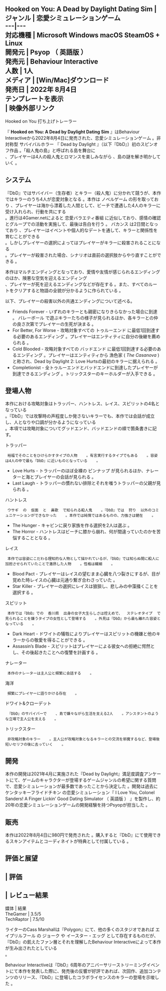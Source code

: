 Hooked on You: A Dead by Daylight Dating Sim  |  ジャンル  |  恋愛シミュレーションゲーム   
---|---  
対応機種  |  Microsoft Windows  macOS  SteamOS  \+  Linux   
開発元  |  Psyop  （  英語版  ）   
発売元  |  Behaviour Interactive   
人数  |  1人   
メディア  |  [Win/Mac]ダウンロード   
発売日  |  2022年  8月4日   
テンプレートを表示  
|  映像外部リンク  
---  
Hooked on You 打ち上げトレーラー  
  
『 **Hooked on You: A Dead by Daylight Dating Sim** 』はBehaviour
Interactiveから2022年8月4日に発売された、恋愛シミュレーションゲーム    。非対称型  サバイバルホラー  『  Dead by
Daylight  』（以下『DbD』）初のスピンオフ作品    。「殺人鬼の島」と呼ばれる島を舞台に  
、プレイヤーは4人の殺人鬼とロマンスを楽しみながら    、島の謎を解き明かしていく    。

##  システム  

『DbD』ではサバイバー（生存者）とキラー（殺人鬼）に分かれて競うが、本作ではキラーのうち4人が恋愛対象となる    。本作は  ノベルゲーム
の形を取っており    、プレイヤーは海から漂着した人間として、ビーチで遭遇した4人のキラーに受け入れられ、行動を共にする  
。進行は4Gamer.netによると  恋愛バラエティ番組  に近似しており、感情の確認とグループでの活動を実施して、最後は告白を行う    。
バカンス  は2日間となっており    、プレイヤーはイベントや個人的なデートを通して、キラーと関係性を育むことができる  
。しかしプレイヤーの選択によってはプレイヤーがキラーに殺害されることになる  
。プレイヤーが殺害された場合、シナリオは直前の選択肢からやり直すことができる    。

本作はマルチエンディングとなっており、愛情や友情が感じられるエンディングのほか、険悪な空気を迎えるエンディング  
、プレイヤーが死を迎えるエンディングなどが存在する    。また、すべてのルートをクリアすると物語の全貌が分かるように作られている    。

以下、プレイヤーの殺害以外の共通エンディングについて述べる。

  * Friends Forever - いずれのキラーとも親密になりきらなかった場合に到達    。  バレーボール  で遊ぶキラーたちの様子が見られるほか、各キラーとの仲の良さ次第でプレイヤーの生死が決まる    。 
  * For Better, For Worse - 攻略対象すべての  トゥルーエンド  に最低1回到達する必要のあるエンディング    。プレイヤーはエンティティに自分の後継を薦められる    。 
  * Cold Blooded - 攻略対象すべての  バッドエンド  に最低1回到達する必要のあるエンディング    。プレイヤーはエンティティから  漁色家  ( _The Casanova_ )と称され、Dead by Daylight 2: Love Hurtsの最初のキラーに据えられる    。 
  * Completionist - 全トゥルーエンドとバッドエンドに到達したプレイヤーが到達できるエンディング    。トリックスターのキーホルダーが入手できる    。 

##  登場人物  

本作における攻略対象はトラッパー、ハントレス、レイス、スピリットの4名となっている  
。『DbD』では攻撃時の声程度しか発さないキラーでも、本作では会話が成立し、人となりや口調が分かるようになっている  
。本項では攻略対象についてグッドエンド、バッドエンドの順で箇条書きに記す。

トラッパー

     裕福でそのことをひけらかすタイプの人物    。有言実行するタイプでもある    。容姿は4人の中で最も『DbD』に近いものとなっている    。 

  * Love Hurts - トラッパーのほぼ全裸の  ピンナップ  が見られるほか、ナレーターと海とプレイヤーの会話が見られる    。 
  * Last Laugh - トラッパーの慣れない排除とそれを嗤うトラッパーの父親が見られる    。 

ハントレス

     ウサギ  の  仮面  と  鼻歌  で知られる殺人鬼    。『DbD』では  狩り  以外のコミュニケーションができなかった    。本作では純情ではあるものの、力強さは健在    。 

  * The Hunger - キャビンに戻り家族を作る選択を2人は選ぶ    。 
  * The Horror - ハントレスはビーチに膝から崩れ、何が間違っていたのかを苦悩することとなる    。 

レイス

     本作では容姿にこだわる理知的な人物として描かれているが、『DbD』では知らぬ間に殺人に加担させられていたことで激昂した人物    。性格は繊細    。 

  * Blood Pact - プレイヤーはレイスの望むまま心臓を八つ裂きにするが、目が覚めた時レイスの心臓は元通り繋ぎ合わさっていた    。 
  * Star Killer - プレイヤーの選択にレイスは狼狽し、悲しみの中藻掻くことを選択する    。 

スピリット

     本作では『DbD』での  香川県  出身の女子大生らしさは控えめで、  ステレオタイプ  で見られることを嫌うタイプの女性として登場する    。外見は『DbD』から最も離れた容姿となっている    。 

  * Dark Heart - ドワイトの犠牲によりプレイヤーはスピリットの機嫌と他のキラーからの敬愛を得ることができる    。 
  * Assassin’s Blade - スピリットはプレイヤーによる彼女への拒絶に愕然とし、その後起きたことへの復讐を計画する    。 

ナレーター

     本作のナレーターは主人公と頻繁に会話する    。 
海洋

     頻繁にプレイヤーに語りかける存在    。 
ドワイト&クローデット

     『DbD』のサバイバーで    、島で嫌々ながら生活を支える2人    。アシスタントのような立場で主人公を支える    。 
トリックスター

     非攻略対象のキラー    。主人公が攻略対象となるキラーとの交流を邪魔するなど、登場後短いセリフの後に去っていく    。 

##  開発  

本作の開発は2021年4月に実施された『Dead by
Daylight』満足度調査アンケートにて、ゲームのキャラクターが登場するゲームジャンルの希望に関する質問で、恋愛シミュレーションが最多数であったことから決定した
  。開発は過去に  ケンタッキーフライドチキン  の恋愛シミュレーション『  I Love You, Colonel Sanders! A
Finger Lickin’ Good Dating Simulator  （  英語版  ）
』を製作し、約20年の恋愛シミュレーションゲームの開発経験を持つPsyopが担当した    。

##  販売  

本作は2022年8月4日に980円で発売された    。購入すると『DbD』にて使用できるスキンアイテムとコーディネイトが特典として付属している
  。

##  評価と展望  

|  評価  
---  
|  レビュー結果  
---  
媒体  |  結果   
TheGamer  |  3.5/5     
TechRaptor  |  7.5/10     
  
ライターのCass Marshallは『Polygon』にて、他の多くのスタジオであれば  エイプリルフール  の  ジョーク  や  イースター・エッグ
として存在するものだが、『DbD』の飢えたファン層とそれを理解したBehaviour Interactiveによって本作が生み出されたとしている  
。

Behaviour
Interactiveは『DbD』6周年のアニバーサリーストリーミングイベントにて本作を発表した際に、発売後の反響が好評であれば、次回作、追加コンテンツのリリース、『DbD』に登場したコラボライセンスのキラーの登場を示唆した
  。


